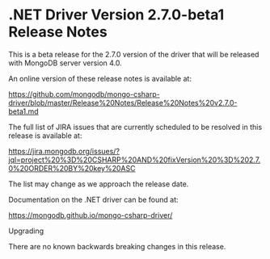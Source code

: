 # .NET Driver Version 2.7.0-beta1 Release Notes

This is a beta release for the 2.7.0 version of the driver that will be released with MongoDB server version 4.0.

An online version of these release notes is available at:

https://github.com/mongodb/mongo-csharp-driver/blob/master/Release%20Notes/Release%20Notes%20v2.7.0-beta1.md

The full list of JIRA issues that are currently scheduled to be resolved in this release is available at:

https://jira.mongodb.org/issues/?jql=project%20%3D%20CSHARP%20AND%20fixVersion%20%3D%202.7.0%20ORDER%20BY%20key%20ASC

The list may change as we approach the release date.

Documentation on the .NET driver can be found at:

https://mongodb.github.io/mongo-csharp-driver/

Upgrading

There are no known backwards breaking changes in this release.
